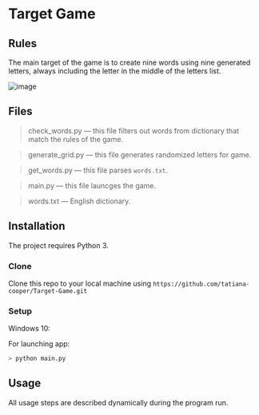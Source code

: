 ﻿
# Target Game

## Rules
The main target of the game is to create nine words using nine generated letters,  always including the letter in the middle of the letters list.

![image](https://drive.google.com/uc?export=view&id=10VNmQzl6I89KKyFLab-VKQZvRn5LYeEU)



## Files
> check_words.py — this file filters out words from dictionary that match the rules of the game.

> generate_grid.py — this file generates randomized letters for game.

> get_words.py — this file parses `words.txt`.

> main.py — this file launcges the game.

> words.txt — English dictionary.

## Installation
The project requires Python 3.

### Clone
Clone this repo to your local machine using  `https://github.com/tatiana-cooper/Target-Game.git`

### Setup
Windows 10:

For launching app:
```sh
> python main.py
```

## Usage

All usage steps are described dynamically during the program run.

 
